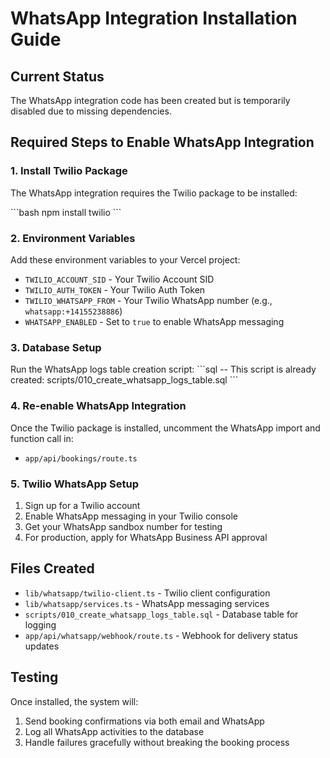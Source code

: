 # WhatsApp Integration Installation Guide

## Current Status
The WhatsApp integration code has been created but is temporarily disabled due to missing dependencies.

## Required Steps to Enable WhatsApp Integration

### 1. Install Twilio Package
The WhatsApp integration requires the Twilio package to be installed:

\`\`\`bash
npm install twilio
\`\`\`

### 2. Environment Variables
Add these environment variables to your Vercel project:

- `TWILIO_ACCOUNT_SID` - Your Twilio Account SID
- `TWILIO_AUTH_TOKEN` - Your Twilio Auth Token  
- `TWILIO_WHATSAPP_FROM` - Your Twilio WhatsApp number (e.g., `whatsapp:+14155238886`)
- `WHATSAPP_ENABLED` - Set to `true` to enable WhatsApp messaging

### 3. Database Setup
Run the WhatsApp logs table creation script:
\`\`\`sql
-- This script is already created: scripts/010_create_whatsapp_logs_table.sql
\`\`\`

### 4. Re-enable WhatsApp Integration
Once the Twilio package is installed, uncomment the WhatsApp import and function call in:
- `app/api/bookings/route.ts`

### 5. Twilio WhatsApp Setup
1. Sign up for a Twilio account
2. Enable WhatsApp messaging in your Twilio console
3. Get your WhatsApp sandbox number for testing
4. For production, apply for WhatsApp Business API approval

## Files Created
- `lib/whatsapp/twilio-client.ts` - Twilio client configuration
- `lib/whatsapp/services.ts` - WhatsApp messaging services
- `scripts/010_create_whatsapp_logs_table.sql` - Database table for logging
- `app/api/whatsapp/webhook/route.ts` - Webhook for delivery status updates

## Testing
Once installed, the system will:
1. Send booking confirmations via both email and WhatsApp
2. Log all WhatsApp activities to the database
3. Handle failures gracefully without breaking the booking process
